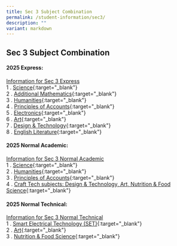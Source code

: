 ```yaml
---
title: Sec 3 Subject Combination
permalink: /student-information/sec3/
description: ""
variant: markdown
---
```

## Sec 3 Subject Combination

#### 2025 Express:
[Information for Sec 3 Express](/files/2024_3expsubjectcombiex.pdf)<br>
1 \. [Science](https://drive.google.com/file/d/1V78x0mc4rtp9VeplsL_fauAPwvph4J4B/view?usp=sharing){:target="_blank"}<br>
2 \. [Additional Mathematics](https://drive.google.com/file/d/1j_C-Jo-dFJt4pvijxzXqCa6SxjdNkGiL/view?usp=sharing){:target="_blank"}<br>
3 \. [Humanities](https://drive.google.com/file/d/12bKKrAlJEyx4H3X4uDkzSP1Wkek-wC4w/view?usp=sharing){:target="_blank"}<br>
4 \. [Principles of Accounts](https://drive.google.com/file/d/1Z-FknhOPaEeGodBeSeYbACNtVs0-4tBL/view?usp=sharing){:target="_blank"}<br>
5 \. [Electronics](https://drive.google.com/file/d/1kvJ4qHPa9kYwBekJwCl5w0BaQSZpgpPS/view?usp=sharing){:target="_blank"}<br>
6 \. [Art](https://drive.google.com/file/d/1XPwNoybw7wwqaoFJ91-WnFf-YPEV2tex/view?usp=sharing){:target="_blank"}<br>
7 \. [Design &amp; Technology](https://drive.google.com/file/d/1eiFuFD2WP1Fs-wS-BxRMGGPG1rTb-04D/view?usp=sharing){:target="_blank"}<br>
8 \. [English Literature](https://drive.google.com/file/d/15ckG_Qzjoxmz8IsjFeCOrX2zLON58vsl/view?usp=sharing){:target="_blank"}

#### 2025 Normal Academic:
[Information for Sec 3 Normal Academic](/files/2024_3nasubjectcombiex.pdf)<br>
1 \. [Science](https://drive.google.com/file/d/1OgCAj2LeVpCZ_aePuXSsUOzvOMryEzvE/view?usp=sharing){:target="_blank"}<br>
2 \. [Humanities](https://drive.google.com/file/d/16c6QYiCgWg3nKNtrKhZ4kO_jossD_Hf1/view?usp=sharing){:target="_blank"}<br>
3 \. [Principles of Accounts](https://drive.google.com/file/d/1ZV8tZVM3J-6_n3zX_AaQilDfU02JhIHZ/view?usp=sharing){:target="_blank"}<br>
4 \. [Craft Tech subjects: Design &amp; Technology, Art, Nutrition &amp; Food Science](https://drive.google.com/file/d/1F3FI8g8OT2gXoiSZItX1j0PUZ3xqIcgp/view?usp=sharing){:target="_blank"}

#### 2025 Normal Technical:
[Information for Sec 3 Normal Technical](/files/2024_3ntsubjectcombiex.pdf)<br>
1 \. [Smart Electrical Technology (SET)](https://drive.google.com/file/d/1XipmGQR_N8BFAVKJmUqGbI_-tQTddLMv/view?usp=sharing){:target="_blank"}<br>
2 \. [Art](https://drive.google.com/file/d/1mEQxK3KP19nk2X81SfxoSP1g2R7epWIU/view?usp=sharing){:target="_blank"}<br>
3 \. [Nutrition &amp; Food Science](https://drive.google.com/file/d/1dXQCjBvXDvoZmOn8DH_j4BbAh9SGlx4w/view?usp=sharing){:target="_blank"}